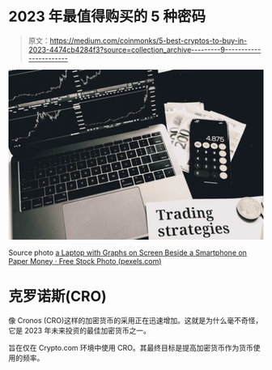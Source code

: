 # 2023 年最值得购买的 5 种密码

> 原文：<https://medium.com/coinmonks/5-best-cryptos-to-buy-in-2023-4474cb4284f3?source=collection_archive---------9----------------------->

![](img/1444338847694ebb8b85d444281788ea.png)

Source photo [a Laptop with Graphs on Screen Beside a Smartphone on Paper Money · Free Stock Photo (pexels.com)](https://www.pexels.com/photo/a-laptop-with-graphs-on-screen-beside-a-smartphone-on-paper-money-6772103/)

# 克罗诺斯(CRO)

像 Cronos (CRO)这样的加密货币的采用正在迅速增加。这就是为什么毫不奇怪，它是 2023 年未来投资的最佳加密货币之一。

旨在仅在 Crypto.com 环境中使用 CRO。其最终目标是提高加密货币作为货币使用的频率。